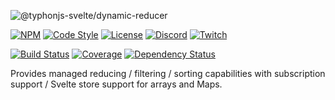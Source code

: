 ![@typhonjs-svelte/dynamic-reducer](https://i.imgur.com/Yh7xn6H.jpg)

[![NPM](https://img.shields.io/npm/v/@typhonjs-svelte/dynamic-reducer.svg?label=npm)](https://www.npmjs.com/package/@typhonjs-svelte/dynamic-reducer)
[![Code Style](https://img.shields.io/badge/code%20style-allman-yellowgreen.svg?style=flat)](https://en.wikipedia.org/wiki/Indent_style#Allman_style)
[![License](https://img.shields.io/badge/license-MPLv2-yellowgreen.svg?style=flat)](https://github.com/typhonjs-svelte/dynamic-reducer/blob/main/LICENSE)
[![Discord](https://img.shields.io/discord/737953117999726592?label=TyphonJS%20Discord)](https://discord.gg/mnbgN8f)
[![Twitch](https://img.shields.io/twitch/status/typhonrt?style=social)](https://www.twitch.tv/typhonrt)

[![Build Status](https://github.com/typhonjs-svelte/dynamic-reducer/workflows/CI/CD/badge.svg)](#)
[![Coverage](https://img.shields.io/codecov/c/github/typhonjs-svelte/dynamic-reducer.svg)](https://codecov.io/github/typhonjs-svelte/dynamic-reducer)
[![Dependency Status](https://david-dm.org/typhonjs-svelte/dynamic-reducer.svg)](https://david-dm.org/typhonjs-svelte/dynamic-reducer)


Provides managed reducing / filtering / sorting capabilities with subscription support / Svelte store support for 
arrays and Maps.
